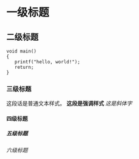 # 一级标题
## 二级标题
    void main()
    {
       printf("hello, world!");
       return;
    }

### 三级标题

这段话是普通文本样式。
**这段是强调样式**
*这是斜体字*
#### 四级标题
##### 五级标题
###### 六级标题 ######
